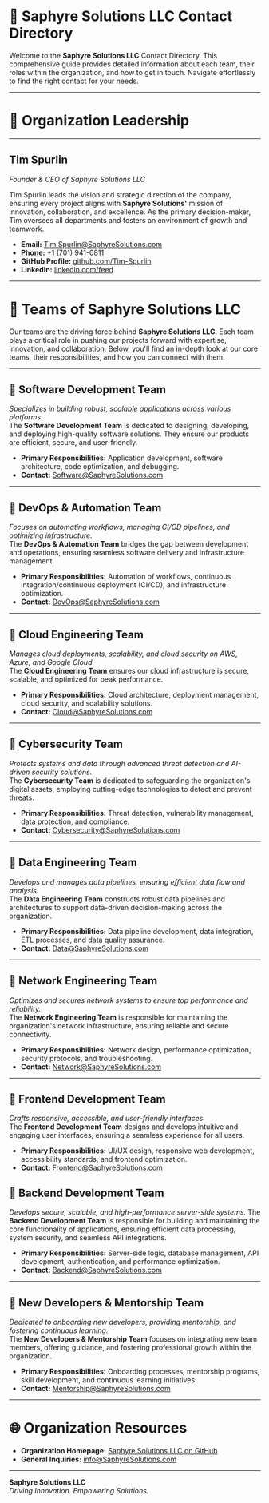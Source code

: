 # 👤 **Saphyre Solutions LLC Contact Directory**

Welcome to the **Saphyre Solutions LLC** Contact Directory. This comprehensive guide provides detailed information about each team, their roles within the organization, and how to get in touch. Navigate effortlessly to find the right contact for your needs.

---

# 👑 **Organization Leadership**  

---

## **Tim Spurlin**  
*Founder & CEO of Saphyre Solutions LLC*

Tim Spurlin leads the vision and strategic direction of the company, ensuring every project aligns with **Saphyre Solutions'** mission of innovation, collaboration, and excellence. As the primary decision-maker, Tim oversees all departments and fosters an environment of growth and teamwork.

- **Email:** [Tim.Spurlin@SaphyreSolutions.com](mailto:Tim.Spurlin@SaphyreSolutions.com)  
- **Phone:** +1 (701) 941-0811  
- **GitHub Profile:** [github.com/Tim-Spurlin](https://github.com/Tim-Spurlin)  
- **LinkedIn:** [linkedin.com/feed](https://www.linkedin.com/feed/)

---

# 📆 **Teams of Saphyre Solutions LLC**

Our teams are the driving force behind **Saphyre Solutions LLC**. Each team plays a critical role in pushing our projects forward with expertise, innovation, and collaboration. Below, you'll find an in-depth look at our core teams, their responsibilities, and how you can connect with them.

---

## 🔹 **Software Development Team**  

*Specializes in building robust, scalable applications across various platforms.*  
The **Software Development Team** is dedicated to designing, developing, and deploying high-quality software solutions. They ensure our products are efficient, secure, and user-friendly.

- **Primary Responsibilities:** Application development, software architecture, code optimization, and debugging.
- **Contact:** [Software@SaphyreSolutions.com](mailto:Tim.Spurlin@SaphyreSolutions.com)

---

## 🔹 **DevOps & Automation Team**  

*Focuses on automating workflows, managing CI/CD pipelines, and optimizing infrastructure.*  
The **DevOps & Automation Team** bridges the gap between development and operations, ensuring seamless software delivery and infrastructure management.

- **Primary Responsibilities:** Automation of workflows, continuous integration/continuous deployment (CI/CD), and infrastructure optimization.
- **Contact:** [DevOps@SaphyreSolutions.com](mailto:Tim.Spurlin@SaphyreSolutions.com)

---

## 🔹 **Cloud Engineering Team**  

*Manages cloud deployments, scalability, and cloud security on AWS, Azure, and Google Cloud.*  
The **Cloud Engineering Team** ensures our cloud infrastructure is secure, scalable, and optimized for peak performance.

- **Primary Responsibilities:** Cloud architecture, deployment management, cloud security, and scalability solutions.
- **Contact:** [Cloud@SaphyreSolutions.com](mailto:Tim.Spurlin@SaphyreSolutions.com)

---

## 🔹 **Cybersecurity Team**  

*Protects systems and data through advanced threat detection and AI-driven security solutions.*  
The **Cybersecurity Team** is dedicated to safeguarding the organization's digital assets, employing cutting-edge technologies to detect and prevent threats.

- **Primary Responsibilities:** Threat detection, vulnerability management, data protection, and compliance.
- **Contact:** [Cybersecurity@SaphyreSolutions.com](mailto:Tim.Spurlin@SaphyreSolutions.com)

---

## 🔹 **Data Engineering Team**  

*Develops and manages data pipelines, ensuring efficient data flow and analysis.*  
The **Data Engineering Team** constructs robust data pipelines and architectures to support data-driven decision-making across the organization.

- **Primary Responsibilities:** Data pipeline development, data integration, ETL processes, and data quality assurance.
- **Contact:** [Data@SaphyreSolutions.com](mailto:Tim.Spurlin@SaphyreSolutions.com)

---

## 🔹 **Network Engineering Team**  

*Optimizes and secures network systems to ensure top performance and reliability.*  
The **Network Engineering Team** is responsible for maintaining the organization's network infrastructure, ensuring reliable and secure connectivity.

- **Primary Responsibilities:** Network design, performance optimization, security protocols, and troubleshooting.
- **Contact:** [Network@SaphyreSolutions.com](mailto:Tim.Spurlin@SaphyreSolutions.com)

---

## 🔹 **Frontend Development Team**  

*Crafts responsive, accessible, and user-friendly interfaces.*  
The **Frontend Development Team** designs and develops intuitive and engaging user interfaces, ensuring a seamless experience for all users.

- **Primary Responsibilities:** UI/UX design, responsive web development, accessibility standards, and frontend optimization.
- **Contact:** [Frontend@SaphyreSolutions.com](mailto:Tim.Spurlin@SaphyreSolutions.com)

## 🔹 **Backend Development Team**
*Develops secure, scalable, and high-performance server-side systems.*
The **Backend Development Team** is responsible for building and maintaining the core functionality of applications, ensuring efficient data processing, system security, and seamless API integrations.

- **Primary Responsibilities:** Server-side logic, database management, API development, authentication, and performance optimization.
- **Contact:** [Backend@SaphyreSolutions.com](Tim.Spurlin@SaphyreSolutions.com)

---

## 🔹 **New Developers & Mentorship Team**  

*Dedicated to onboarding new developers, providing mentorship, and fostering continuous learning.*  
The **New Developers & Mentorship Team** focuses on integrating new team members, offering guidance, and fostering professional growth within the organization.

- **Primary Responsibilities:** Onboarding processes, mentorship programs, skill development, and continuous learning initiatives.
- **Contact:** [Mentorship@SaphyreSolutions.com](mailto:Tim.Spurlin@SaphyreSolutions.com)

---

# 🌐 **Organization Resources**

- **Organization Homepage:** [Saphyre Solutions LLC on GitHub](https://github.com/Saphyre-Solutions-LLC)  
- **General Inquiries:** [info@SaphyreSolutions.com](mailto:Tim.Spurlin@SaphyreSolutions.com)

---

**Saphyre Solutions LLC**  
*Driving Innovation. Empowering Solutions.*

